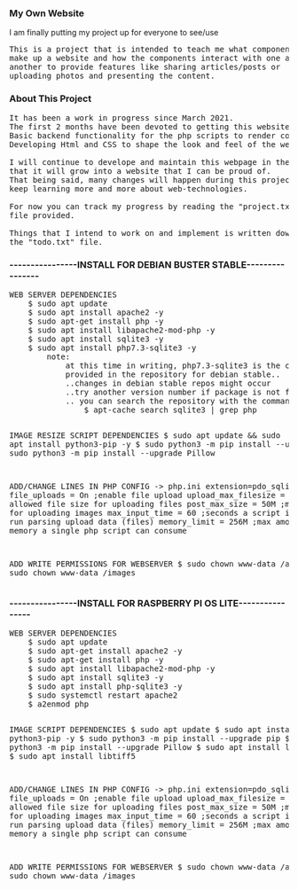 <h3>My Own Website</h3>
<p>I am finally putting my project up for everyone to see/use</p>

<pre>
This is a project that is intended to teach me what components
make up a website and how the components interact with one and
another to provide features like sharing articles/posts or
uploading photos and presenting the content.
</pre>


<h3>About This Project</h3>

<pre>
It has been a work in progress since March 2021.
The first 2 months have been devoted to getting this website ready.
Basic backend functionality for the php scripts to render content.
Developing Html and CSS to shape the look and feel of the website.

I will continue to develope and maintain this webpage in the hopes
that it will grow into a website that I can be proud of.
That being said, many changes will happen during this project as I
keep learning more and more about web-technologies.

For now you can track my progress by reading the "project.txt"
file provided.

Things that I intend to work on and implement is written down in
the "todo.txt" file.
</pre>

<h3>----------------INSTALL FOR DEBIAN BUSTER STABLE----------------</h3>
<pre>
WEB SERVER DEPENDENCIES
    $ sudo apt update
    $ sudo apt install apache2 -y
    $ sudo apt-get install php -y
    $ sudo apt install libapache2-mod-php -y
    $ sudo apt install sqlite3 -y
    $ sudo apt install php7.3-sqlite3 -y
        note:
            at this time in writing, php7.3-sqlite3 is the current php sqlite3 module
            provided in the repository for debian stable..
            ..changes in debian stable repos might occur
            ..try another version number if package is not found
            .. you can search the repository with the command provided below
                $ apt-cache search sqlite3 | grep php

IMAGE RESIZE SCRIPT DEPENDENCIES
    $ sudo apt update && sudo apt install python3-pip -y
    $ sudo python3 -m pip install --upgrade pip
    $ sudo python3 -m pip install --upgrade Pillow

ADD/CHANGE LINES IN PHP CONFIG -> php.ini
    extension=pdo_sqlite
    file_uploads = On ;enable file upload
    upload_max_filesize = 50M ;max allowed file size for uploading files
    post_max_size = 50M ;mainly used for uploading images
    max_input_time = 60 ;seconds a script is allow to run parsing upload data (files)
    memory_limit = 256M ;max amount of memory a single php script can consume

ADD WRITE PERMISSIONS FOR WEBSERVER
    $ sudo chown www-data /admin
    $ sudo chown www-data /images
</pre>

<h3>----------------INSTALL FOR RASPBERRY PI OS LITE----------------</h3>
<pre>
WEB SERVER DEPENDENCIES
    $ sudo apt update
    $ sudo apt-get install apache2 -y
    $ sudo apt-get install php -y
    $ sudo apt install libapache2-mod-php -y
    $ sudo apt install sqlite3 -y
    $ sudo apt install php-sqlite3 -y
    $ sudo systemctl restart apache2
    $ a2enmod php

IMAGE SCRIPT DEPENDENCIES
    $ sudo apt update
    $ sudo apt install python3-pip -y
    $ sudo python3 -m pip install --upgrade pip
    $ sudo python3 -m pip install --upgrade Pillow
    $ sudo apt install libopenjp2-7
    $ sudo apt install libtiff5

ADD/CHANGE LINES IN PHP CONFIG -> php.ini
    extension=pdo_sqlite
    file_uploads = On ;enable file upload
    upload_max_filesize = 50M ;max allowed file size for uploading files
    post_max_size = 50M ;mainly used for uploading images
    max_input_time = 60 ;seconds a script is allow to run parsing upload data (files)
    memory_limit = 256M ;max amount of memory a single php script can consume

ADD WRITE PERMISSIONS FOR WEBSERVER
    $ sudo chown www-data /admin
    $ sudo chown www-data /images
</pre>
